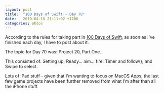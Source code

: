 ```yaml
---
layout: post
title:  "100 Days of Swift - Day 70"
date:   2019-04-18 21:11:02 +1200
categories: ohdos
---
```

According to the rules for taking part in [100 Days of Swift](https://www.hackingwithswift.com/100), as soon as I've finished each day, I have to post about it.

The topic for Day 70 was: Project 20, Part One.

This consisted of: Setting up; Ready... aim... fire: Timer and follow(); and Swipe to select.

Lots of iPad stuff - given that I'm wanting to focus on MacOS Apps, the last few game projects have been further removed from what I'm after than all the iPhone stuff.
